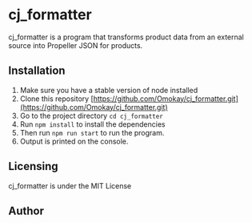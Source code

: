 # cj_formatter
 cj_formatter is a program that transforms product data from an external source into Propeller JSON for products.
## Installation
   1. Make sure you have a stable version of node installed
   2. Clone this repository [https://github.com/Omokay/cj_formatter.git](https://github.com/Omokay/cj_formatter.git)
   3. Go to the project directory `cd cj_formatter`
   4. Run `npm install` to install the dependencies
   5. Then run `npm run start` to run the program.
   6. Output is printed on the console.
## Licensing 
   cj_formatter is under the MIT License
## Author

